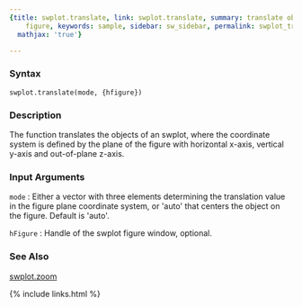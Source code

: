 ```yaml
---
{title: swplot.translate, link: swplot.translate, summary: translate objects on swplot
    figure, keywords: sample, sidebar: sw_sidebar, permalink: swplot_translate, folder: swplot,
  mathjax: 'true'}

---
```


### Syntax

`swplot.translate(mode, {hfigure})`

### Description

The function translates the objects of an swplot, where the coordinate
system is defined by the plane of the figure with horizontal x-axis,
vertical y-axis and out-of-plane z-axis.
 

### Input Arguments

`mode`
: Either a vector with three elements determining the translation 
  value in the figure plane coordinate system, or 'auto' that
  centers the object on the figure. Default is 'auto'.

`hFigure`
: Handle of the swplot figure window, optional.

### See Also

[swplot.zoom](swplot_zoom)

{% include links.html %}
